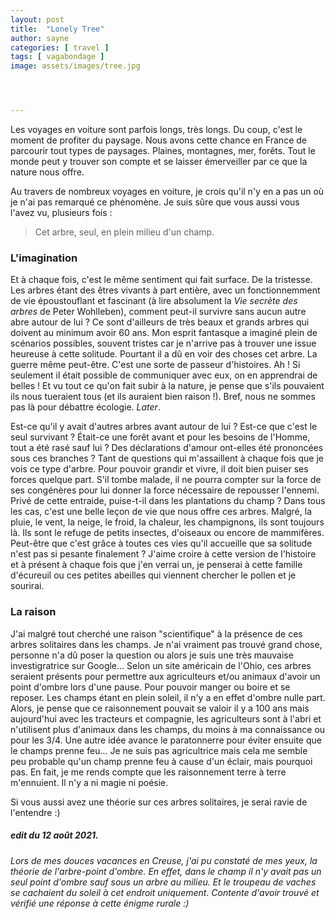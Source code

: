 ```yaml
---
layout: post
title:  "Lonely Tree"
author: sayne
categories: [ travel ]
tags: [ vagabondage ]
image: assets/images/tree.jpg




---
```


Les voyages en voiture sont parfois longs, très longs. Du coup, c'est le moment de profiter du paysage. Nous avons cette chance en France de parcourir tout types de paysages. Plaines, montagnes, mer, forêts. Tout le monde peut y trouver son compte et se laisser émerveiller par ce que la nature nous offre. 

Au travers de nombreux voyages en voiture, je crois qu'il n'y en a pas un où je n'ai pas remarqué ce phénomène. Je suis sûre que vous aussi vous l'avez vu, plusieurs fois : 

> Cet arbre, seul, en plein milieu d'un champ. 

### L'imagination

Et à chaque fois, c'est le même sentiment qui fait surface. De la tristesse. Les arbres étant des êtres vivants à part entière, avec un fonctionnemment de vie époustouflant et fascinant (à lire absolument la *Vie secrète des arbres* de Peter Wohlleben), comment peut-il survivre sans aucun autre abre autour de lui ? Ce sont d'ailleurs de très beaux et grands arbres qui doivent au minimum avoir 60 ans. Mon esprit fantasque a imaginé plein de scénarios possibles, souvent tristes car je n'arrive pas à trouver une issue heureuse à cette solitude. Pourtant il a dû en voir des choses cet arbre. La guerre même peut-être. C'est une sorte de passeur d'histoires. Ah ! Si seulement il était possible de communiquer avec eux, on en apprendrai de belles ! Et vu tout ce qu'on fait subir à la nature, je pense que s'ils pouvaient ils nous tueraient tous (et ils auraient bien raison !). Bref, nous ne sommes pas là pour débattre écologie. *Later*. 

Est-ce qu'il y avait d'autres arbres avant autour de lui ? Est-ce que c'est le seul survivant ? Était-ce une forêt avant et pour les besoins de l'Homme, tout a été rasé sauf lui ? Des déclarations d'amour ont-elles été prononcées sous ces branches ? Tant de questions qui m'assaillent à chaque fois que je vois ce type d'arbre. Pour pouvoir grandir et vivre, il doit bien puiser ses forces quelque part. S'il tombe malade, il ne pourra compter sur la force de ses congénères pour lui donner la force nécessaire de repousser l'ennemi. Privé de cette entraide, puise-t-il dans les plantations du champ ? Dans tous les cas, c'est une belle leçon de vie que nous offre ces arbres. Malgré, la pluie, le vent, la neige, le froid, la chaleur, les champignons, ils sont toujours là. Ils sont le refuge de petits insectes, d'oiseaux ou encore de mammifères. Peut-être que c'est grâce à toutes ces vies qu'il accueille que sa solitude n'est pas si pesante finalement ? J'aime croire à cette version de l'histoire et à présent à chaque fois que j'en verrai un, je penserai à cette famille d'écureuil ou ces petites abeilles qui viennent chercher le pollen et je sourirai.

### La raison

<span class="spoiler">J'ai malgré tout cherché une raison "scientifique" à la présence de ces arbres solitaires dans les champs. Je n'ai vraiment pas trouvé grand chose, personne n'a dû poser la question ou alors je suis une très mauvaise investigratrice sur Google... Selon un site américain de l'Ohio, ces arbres seraient présents pour permettre aux agriculteurs et/ou animaux d'avoir un point d'ombre lors d'une pause. Pour pouvoir manger ou boire et se reposer. Les champs étant en plein soleil, il n'y a en effet d'ombre nulle part. Alors, je pense que ce raisonnement pouvait se valoir il y a 100 ans mais aujourd'hui avec les tracteurs et compagnie, les agriculteurs sont à l'abri et n'utilisent plus d'animaux dans les champs, du moins à ma connaissance ou pour les 3/4. Une autre idée avance le paratonnerre pour éviter ensuite que le champs prenne feu... Je ne suis pas agricultrice mais cela me semble peu probable qu'un champ prenne feu à cause d'un éclair, mais pourquoi pas. En fait, je me rends compte que les raisonnement terre à terre m'ennuient. Il n'y a ni magie ni poésie.</span>

Si vous aussi avez une théorie sur ces arbres solitaires, je serai ravie de l'entendre :) 

##### edit du 12 août 2021. 

*Lors de mes douces vacances en Creuse, j'ai pu constaté de mes yeux, la théorie de l'arbre-point d'ombre. En effet, dans le champ il n'y avait pas un seul point d'ombre sauf sous un arbre au milieu. Et le troupeau de vaches se cachaient du soleil à cet endroit uniquement. Contente d'avoir trouvé et vérifié une réponse à cette énigme rurale :)*
